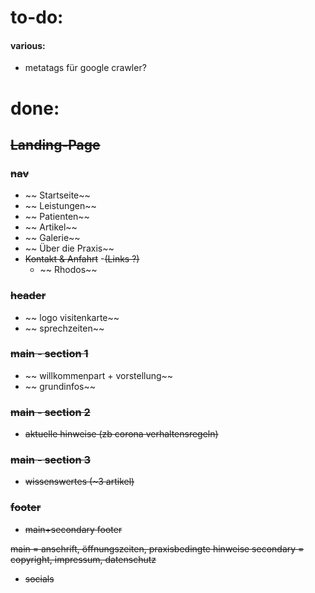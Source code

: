 # to-do:

#### various:

-   metatags für google crawler?

# done:

## ~~Landing-Page~~

### ~~nav~~

-   ~~ Startseite~~
-   ~~ Leistungen~~
-   ~~ Patienten~~
-   ~~ Artikel~~
-   ~~ Galerie~~
-   ~~ Über die Praxis~~
-   ~~Kontakt & Anfahrt~~ -~~(Links ?)~~
    -   ~~ Rhodos~~

### ~~header~~

-   ~~ logo visitenkarte~~
-   ~~ sprechzeiten~~

### ~~main - section 1~~

-   ~~ willkommenpart + vorstellung~~
-   ~~ grundinfos~~

### ~~main - section 2~~

-   ~~aktuelle hinweise (zb corona verhaltensregeln)~~

### ~~main - section 3~~

-   ~~wissenswertes (~3 artikel)~~

### ~~footer~~

-   ~~main+secondary footer~~

~~main = anschrift, öffnungszeiten, praxisbedingte hinweise
secondary = copyright, impressum, datenschutz~~

-   ~~socials~~
